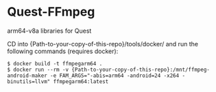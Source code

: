 # Quest-FFmpeg
arm64-v8a libraries for Quest

CD into {Path-to-your-copy-of-this-repo}/tools/docker/
and run the following commands
(requires docker):
```
$ docker build -t ffmpegarm64 .
$ docker run --rm -v {Path-to-your-copy-of-this-repo}:/mnt/ffmpeg-android-maker -e FAM_ARGS="-abis=arm64 -android=24 -x264 -binutils=llvm" ffmpegarm64:latest
```

